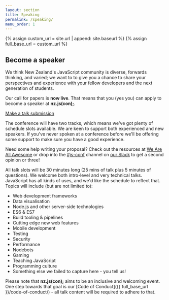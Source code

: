 ```yaml
---
layout: section
title: Speaking
permalink: /speaking/
menu_order: 1
---
```


{% assign custom_url = site.url | append: site.baseurl %}
{% assign full_base_url = custom_url %}

## Become a speaker

We think New Zealand's JavaScript community is diverse, forwards thinking, and varied; we want to to give you a chance to share your perspectives and experience with your fellow developers and the next generation of students.

Our call for papers is __now live__. That means that you (yes you) can apply to become a speaker at __nz.js(con);__.

<a href='https://www.papercall.io/nz-js-con' class='btn btn-primary'>Make a talk submission</a>

The conference will have two tracks, which means we've got plenty of schedule slots available. We are keen to support both experienced and new speakers. If you've never spoken at a conference before we'll be offering some support to make sure you have a good experience.

<!--break-->
Need some help writing your proposal? Check out the resources at [We Are All Awesome](http://weareallaweso.me/for_speakers/how-to-write-a-compelling-proposal.html) or drop into the [#js-conf](https://javascriptnewzealand.slack.com/messages/js-conf/) channel on [our Slack](http://slack.javascript.org.nz/) to get a second opinion or three!

All talk slots will be 30 minutes long (25 mins of talk plus 5 minutes of questions). We welcome both intro-level and very technical talks. JavaScript has all kinds of uses, and we'd like the schedule to reflect that. Topics will include (but are not limited to):

* Web development frameworks
* Data visualisation
* Node.js and other server-side technologies
* ES6 & ES7
* Build tooling & pipelines
* Cutting edge new web features
* Mobile development
* Testing
* Security
* Performance
* Nodebots
* Gaming
* Teaching JavaScript
* Programming culture
* Something else we failed to capture here - you tell us!

Please note that __nz.js(con);__ aims to be an inclusive and welcoming event. One step towards that goal is our [Code of Conduct]({{ full_base_url }}/code-of-conduct/) - all talk content will be required to adhere to that.
